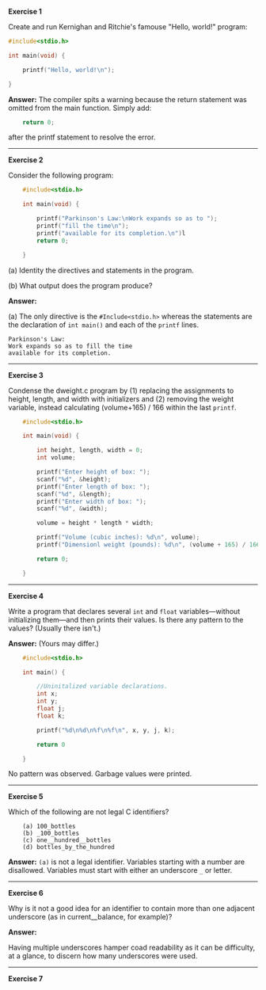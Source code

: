 **Exercise 1**

Create and run Kernighan and Ritchie's famouse "Hello, world!" program:

```C
#include<stdio.h>

int main(void) {

    printf("Hello, world!\n");

}
```
**Answer:** The compiler spits a warning because the return statement was omitted from the main function. Simply add:
```C
    return 0;
```
after the printf statement to resolve the error.

---

**Exercise 2** 

Consider the following program:

```C
    #include<stdio.h>

    int main(void) {

        printf("Parkinson's Law:\nWork expands so as to ");
        printf("fill the time\n");
        printf("available for its completion.\n")l
        return 0;

    }
```

(a) Identity the directives and statements in the program.

(b) What output does the program produce?

**Answer:** 

(a) The only directive is the `#Include<stdio.h>` whereas the statements are the declaration of `int main()` and each of the `printf` lines.

```
Parkinson's Law:
Work expands so as to fill the time
available for its completion.
```
    
---

**Exercise 3**

Condense the dweight.c program by (1) replacing the assignments to height, length, and width with initializers and (2) removing the weight variable, instead calculating (volume+165) / 166 within the last `printf`.

```C
    #include<stdio.h>

    int main(void) {

        int height, length, width = 0;
        int volume;

        printf("Enter height of box: ");
        scanf("%d", &height);
        printf("Enter length of box: ");
        scanf("%d", &length);
        printf("Enter width of box: ");
        scanf("%d", &width);

        volume = height * length * width;

        printf("Volume (cubic inches): %d\n", volume);
        printf("Dimensionl weight (pounds): %d\n", (volume + 165) / 166);

        return 0;

    }

```

---

**Exercise 4**

Write a program that declares several `int` and `float` variables―without initializing them―and then prints their values. Is there any pattern to the values? (Usually there isn't.) 


**Answer:** (Yours may differ.)

```C
    #include<stdio.h>

    int main() {

        //Uninitalized variable declarations.
        int x;
        int y;
        float j;
        float k;

        printf("%d\n%d\n%f\n%f\n", x, y, j, k);

        return 0

    }
```

No pattern was observed. Garbage values were printed.

---

**Exercise 5**

Which of the following are not legal C identifiers?

```
    (a) 100_bottles
    (b) _100_bottles
    (c) one__hundred__bottles
    (d) bottles_by_the_hundred
```

**Answer:** `(a)` is not a legal identifier. Variables starting with a number are disallowed. Variables must start with either an underscore `_` or letter.

---

**Exercise 6**

Why is it not a good idea for an identifier to contain more than one adjacent underscore (as in current__balance, for example)?

**Answer:** 

Having multiple underscores hamper coad readability as it can be difficulty, at a glance, to discern how many underscores were used.

---

**Exercise 7**
